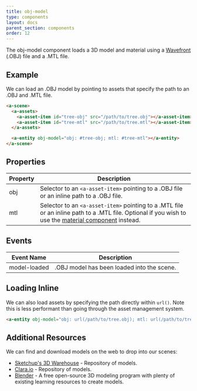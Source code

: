 ```yaml
---
title: obj-model
type: components
layout: docs
parent_section: components
order: 12
---
```


The obj-model component loads a 3D model and material using a [Wavefront][wavefront-wiki] (.OBJ) file and a .MTL file.

## Example

We can load an .OBJ model by pointing to assets that specify the path to an .OBJ and .MTL file.

```html
<a-scene>
  <a-assets>
    <a-asset-item id="tree-obj" src="/path/to/tree.obj"></a-asset-item>
    <a-asset-item id="tree-mtl" src="/path/to/tree.mtl"></a-asset-item>
  </a-assets>

  <a-entity obj-model="obj: #tree-obj; mtl: #tree-mtl"></a-entity>
</a-scene>
```

## Properties

| Property   | Description                                                                                                                                                       |
| ---------- | -------------------------------------------------------------------------------------------                                                                       |
| obj        | Selector to an `<a-asset-item>` pointing to a .OBJ file or an inline path to a .OBJ file.                                                                         |
| mtl        | Selector to an `<a-asset-item>` pointing to a .MTL file or an inline path to a .MTL file. Optional if you wish to use the [material component][material] instead. |

## Events

| Event Name   | Description                                                                                 |
| ----------   | ------------------------------------------------------------------------------------------- |
| model-loaded | .OBJ model has been loaded into the scene.                                                  |

## Loading Inline

We can also load assets by specifying the path directly within `url()`. Note this is less performant than going through the asset management system.

```html
<a-entity obj-model="obj: url(/path/to/tree.obj); mtl: url(/path/to/tree.mtl)"></a-entity>
```

## Additional Resources

We can find and download models on the web to drop into our scenes:

- [Sketchup's 3D Warehouse][sketchup] - Repository of models.
- [Clara.io][clara] - Repository of models.
- [Blender][blender] - A free open-source 3D modeling program with plenty of existing learning resources to create models.

[blender]: https://www.blender.org/
[clara]: https://clara.io
[material]: ./material.md
[sketchup]: https://3dwarehouse.sketchup.com
[wavefront-wiki]: https://en.wikipedia.org/wiki/Wavefront
